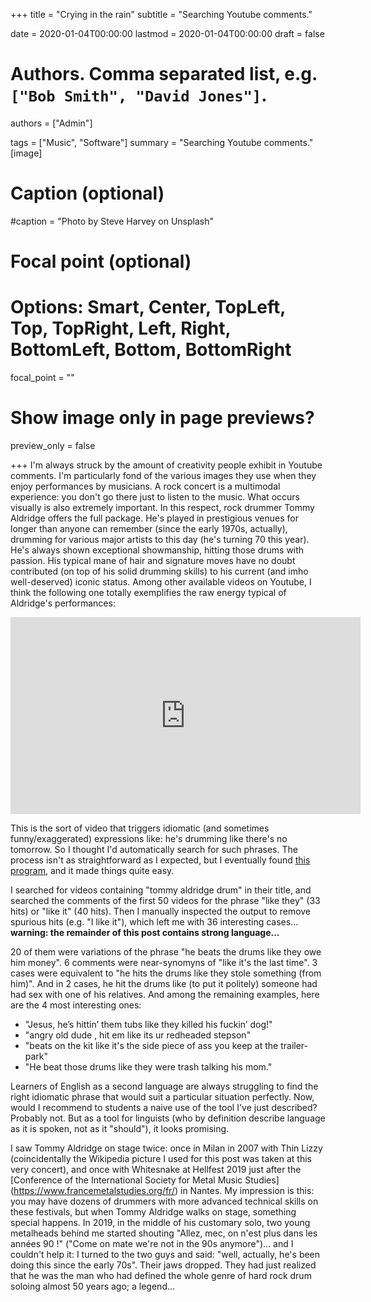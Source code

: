 +++
title = "Crying in the rain"
subtitle = "Searching Youtube comments."

date = 2020-01-04T00:00:00
lastmod = 2020-01-04T00:00:00
draft = false

# Authors. Comma separated list, e.g. `["Bob Smith", "David Jones"]`.
authors = ["Admin"]

tags = ["Music", "Software"]
summary = "Searching Youtube comments."
[image]
  # Caption (optional)
  #caption = "Photo by Steve Harvey on Unsplash"

  # Focal point (optional)
  # Options: Smart, Center, TopLeft, Top, TopRight, Left, Right, BottomLeft, Bottom, BottomRight
  focal_point = ""

  # Show image only in page previews?
  preview_only = false

+++
I'm always struck by the amount of creativity people exhibit in Youtube comments. I'm particularly fond of the various images they use when they enjoy performances by musicians. A rock concert is a multimodal experience: you don't go there just to listen to the music. What occurs visually is also extremely important. In this respect, rock drummer Tommy Aldridge offers the full package. He's played in prestigious venues for longer than anyone can remember (since the early 1970s, actually), drumming for various major artists to this day (he's turning 70 this year). He's always shown exceptional showmanship, hitting those drums with passion. His typical mane of hair and signature moves have no doubt contributed (on top of his solid drumming skills) to his current (and imho well-deserved) iconic status. Among other available videos on Youtube, I think the following one totally exemplifies the raw energy typical of Aldridge's performances:

<iframe width="560" height="315" src="https://www.youtube.com/embed/wmWHO8lkWBU" frameborder="0" allow="accelerometer; autoplay; encrypted-media; gyroscope; picture-in-picture" allowfullscreen></iframe>

This is the sort of video that triggers idiomatic (and sometimes funny/exaggerated) expressions like: he's drumming like there's no tomorrow. So I thought I'd automatically search for such phrases. The process isn't as straightforward as I expected, but I eventually found [this program](https://github.com/mattwright324/youtube-comment-suite), and it made things quite easy.

I searched for videos containing "tommy aldridge drum" in their title, and searched the comments of the first 50 videos for the phrase "like they" (33 hits) or "like it" (40 hits). Then I manually inspected the output to remove spurious hits (e.g. "I like it"), which left me with 36 interesting cases... **warning: the remainder of this post contains strong language...**

20 of them were variations of the phrase "he beats the drums like they owe him money". 6 comments were near-synomyns of "like it's the last time". 3 cases were equivalent to "he hits the drums like they stole something (from him)". And in 2 cases, he hit the drums like (to put it politely) someone had had sex with one of his relatives. And among the remaining examples, here are the 4 most interesting ones:

- "Jesus, he’s hittin’ them tubs like they killed his fuckin’ dog!"
- "angry old dude , hit em  like its ur redheaded stepson"
- "beats on the kit like it's the side piece of ass you keep at the trailer-park"
- "He beat those drums like they were trash talking his mom."

Learners of English as a second language are always struggling to find the right idiomatic phrase that would suit a particular situation perfectly. Now, would I recommend to students a naive use of the tool I've just described? Probably not. But as a tool for linguists (who by definition describe language as it is spoken, not as it "should"), it looks promising. 

I saw Tommy Aldridge on stage twice: once in Milan in 2007 with Thin Lizzy (coincidentally the Wikipedia picture I used for this post was taken at this very concert), and once with Whitesnake at Hellfest 2019 just after the [Conference of the International Society for Metal Music Studies] (https://www.francemetalstudies.org/fr/) in Nantes. My impression is this: you may have dozens of drummers with more advanced technical skills on these festivals, but when Tommy Aldridge walks on stage, something special happens. In 2019, in the middle of his customary solo, two young metalheads behind me started shouting "Allez, mec, on n'est plus dans les années 90 !" ("Come on mate we're not in the 90s anymore")... and I couldn't help it: I turned to the two guys and said: "well, actually, he's been doing this since the early 70s". Their jaws dropped. They had just realized that he was the man who had defined the whole genre of hard rock drum soloing almost 50 years ago; a legend... 








